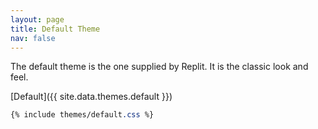 ```yaml
---
layout: page
title: Default Theme
nav: false
---
```


The default theme is the one supplied by Replit. It is the classic look and feel.

[Default]({{ site.data.themes.default }})

```css
{% include themes/default.css %}
```

